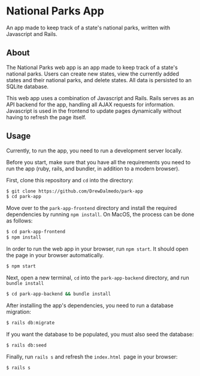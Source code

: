 # National Parks App
An app made to keep track of a state's national parks, written with Javascript and Rails.

## About
The National Parks web app is an app made to keep track of a state's national parks. Users can create new states, view the currently added states and their national parks, and delete states. All data is persisted to an SQLite database.

This web app uses a combination of Javascript and Rails. Rails serves as an API backend for the app, handling all AJAX requests for information. Javascript is used in the frontend to update pages dynamically without having to refresh the page itself.

## Usage
Currently, to run the app, you need to run a development server locally.

Before you start, make sure that you have all the requirements you need to run the app (ruby, rails, and bundler, in addition to a modern browser).

First, clone this repository and `cd` into the directory:
```sh
$ git clone https://github.com/DrewDalmedo/park-app
$ cd park-app
```

Move over to the `park-app-frontend` directory and install the required dependencies by running `npm install`. On MacOS, the process can be done as follows:
```sh
$ cd park-app-frontend
$ npm install 
```

In order to run the web app in your browser, run `npm start`. It should open the page in your browser automatically.
```sh
$ npm start
```

Next, open a new terminal, `cd` into the `park-app-backend` directory, and run `bundle install`
```sh
$ cd park-app-backend && bundle install
```

After installing the app's dependencies, you need to run a database migration:
```sh
$ rails db:migrate
```

If you want the database to be populated, you must also seed the database:
```sh
$ rails db:seed
```

Finally, run `rails s` and refresh the `index.html `page in your browser:
```sh
$ rails s
```